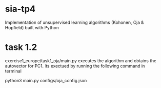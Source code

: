 # sia-tp4
Implementation of unsupervised learning algorithms (Kohonen, Oja &amp; Hopfield) built with Python



# task 1.2

exercise1_europe/task1_oja/main.py executes the algorithm and obtains the autovector for PC1. Its exectued by running the following command in terminal

python3 main.py configs/oja_config.json

